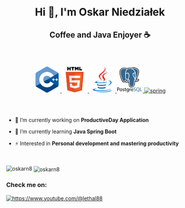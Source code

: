 <h1 align="center">Hi 👋, I'm Oskar Niedziałek</h1>
<h2 align="center">Coffee and Java Enjoyer ☕</h2>
<br>
<br>
<p align="center"> <a href="https://www.w3schools.com/cpp/" target="_blank" rel="noreferrer"> <img src="https://raw.githubusercontent.com/devicons/devicon/master/icons/cplusplus/cplusplus-original.svg" alt="cplusplus" width="70" height="70"/> </a> <a href="https://www.w3.org/html/" target="_blank" rel="noreferrer"> <img src="https://raw.githubusercontent.com/devicons/devicon/master/icons/html5/html5-original-wordmark.svg" alt="html5" width="70" height="70"/> </a> <a href="https://www.java.com" target="_blank" rel="noreferrer"> <img src="https://raw.githubusercontent.com/devicons/devicon/master/icons/java/java-original.svg" alt="java" width="70" height="70"/> </a> <a href="https://www.postgresql.org" target="_blank" rel="noreferrer"> <img src="https://raw.githubusercontent.com/devicons/devicon/master/icons/postgresql/postgresql-original-wordmark.svg" alt="postgresql" width="70" height="70"/> </a> <a href="https://spring.io/" target="_blank" rel="noreferrer"> <img src="https://www.vectorlogo.zone/logos/springio/springio-icon.svg" alt="spring" width="70" height="70"/> </a> </p>

<br>
<br>

- 🔭 I’m currently working on **ProductiveDay Application**

- 🌱 I’m currently learning **Java Spring Boot**

- ⚡ Interested in **Personal development and mastering productivity**

<br>

<p><img align="left" src="https://github-readme-stats.vercel.app/api/top-langs?username=oskarn8&show_icons=true&locale=en&layout=compact" alt="oskarn8" /></p>

<p>&nbsp;<img align="center" src="https://github-readme-stats.vercel.app/api?username=oskarn8&show_icons=true&locale=en" alt="oskarn8" /></p>

<h3 align="left">Check me on:</h3>
<p align="left">
<a href="https://www.youtube.com/c/https://www.youtube.com/@lethal88" target="blank"><img align="center" src="https://raw.githubusercontent.com/rahuldkjain/github-profile-readme-generator/master/src/images/icons/Social/youtube.svg" alt="https://www.youtube.com/@lethal88" height="30" width="40" /></a>
</p>

